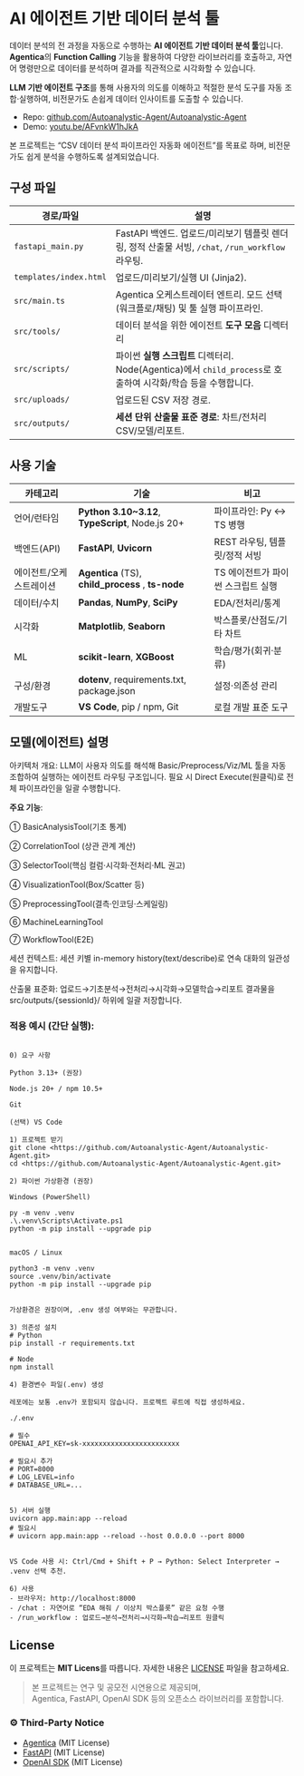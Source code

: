 # AI 에이전트 기반 데이터 분석 툴

데이터 분석의 전 과정을 자동으로 수행하는 **AI 에이전트 기반 데이터 분석 툴**입니다. 
**Agentica**의 **Function Calling** 기능을 활용하여 다양한 라이브러리를 호출하고, 자연어 명령만으로 데이터를 분석하며 결과를 직관적으로 시각화할 수 있습니다.

**LLM 기반 에이전트 구조**를 통해 사용자의 의도를 이해하고
적절한 분석 도구를 자동 조합·실행하여, 비전문가도 손쉽게 데이터 인사이트를 도출할 수 있습니다.

- Repo: [github.com/Autoanalystic-Agent/Autoanalystic-Agent](https://github.com/Autoanalystic-Agent/Autoanalystic-Agent)
- Demo: [youtu.be/AFvnkW1hJkA](https://youtu.be/AFvnkW1hJkA)

본 프로젝트는 “CSV 데이터 분석 파이프라인 자동화 에이전트”를 목표로 하며, 비전문가도 쉽게 분석을 수행하도록 설계되었습니다.

## 구성 파일

| 경로/파일 | 설명 |
|---|---|
| `fastapi_main.py` | FastAPI 백엔드. 업로드/미리보기 템플릿 렌더링, 정적 산출물 서빙, `/chat`, `/run_workflow` 라우팅. |
| `templates/index.html` | 업로드/미리보기/실행 UI (Jinja2). |
| `src/main.ts` | Agentica 오케스트레이터 엔트리. 모드 선택(워크플로/채팅) 및 툴 실행 파이프라인. |
| `src/tools/` | 데이터 분석을 위한 에이전트 **도구 모음** 디렉터리 |
| `src/scripts/` | 파이썬 **실행 스크립트** 디렉터리. Node(Agentica)에서 `child_process`로 호출하여 시각화/학습 등을 수행합니다. |
| `src/uploads/` | 업로드된 CSV 저장 경로. |
| `src/outputs/` | **세션 단위 산출물 표준 경로**: 차트/전처리 CSV/모델/리포트. |


## 사용 기술


| 카테고리 | 기술 | 비고 |
|---|---|---|
| 언어/런타임 | **Python 3.10~3.12**, **TypeScript**, Node.js 20+ | 파이프라인: Py ↔ TS 병행 |
| 백엔드(API) | **FastAPI**, **Uvicorn** | REST 라우팅, 템플릿/정적 서빙 |
| 에이전트/오케스트레이션 | **Agentica** (TS), **child_process** , **ts-node** | TS 에이전트가 파이썬 스크립트 실행 |
| 데이터/수치 | **Pandas**, **NumPy**, **SciPy** | EDA/전처리/통계 |
| 시각화 | **Matplotlib**, **Seaborn** | 박스플롯/산점도/기타 차트 |
| ML | **scikit-learn**, **XGBoost** | 학습/평가(회귀·분류) |
| 구성/환경 | **dotenv**, requirements.txt, package.json | 설정·의존성 관리 |
| 개발도구 | **VS Code**, pip / npm, Git | 로컬 개발 표준 도구 |



## 모델(에이전트) 설명

아키텍처 개요: LLM이 사용자 의도를 해석해 Basic/Preprocess/Viz/ML 툴을 자동 조합하여 실행하는 에이전트 라우팅 구조입니다. 필요 시 Direct Execute(원클릭)로 전체 파이프라인을 일괄 수행합니다.

**주요 기능**: <br/>

① BasicAnalysisTool(기초 통계)  <br>

② CorrelationTool (상관 관계 계산) <br>

③ SelectorTool(핵심 컬럼·시각화·전처리·ML 권고) <br>

④ VisualizationTool(Box/Scatter 등) <br>

⑤ PreprocessingTool(결측·인코딩·스케일링) <br>

⑥ MachineLearningTool <br>

⑦ WorkflowTool(E2E) <br>

세션 컨텍스트: 세션 키별 in-memory history(text/describe)로 연속 대화의 일관성을 유지합니다. <br>

산출물 표준화: 업로드→기초분석→전처리→시각화→모델학습→리포트 결과물을 src/outputs/{sessionId}/ 하위에 일괄 저장합니다. <br>

### 적용 예시 (간단 실행):
```

0) 요구 사항

Python 3.13+ (권장)

Node.js 20+ / npm 10.5+

Git

(선택) VS Code

1) 프로젝트 받기
git clone <https://github.com/Autoanalystic-Agent/Autoanalystic-Agent.git>
cd <https://github.com/Autoanalystic-Agent/Autoanalystic-Agent.git>

2) 파이썬 가상환경 (권장)

Windows (PowerShell)

py -m venv .venv
.\.venv\Scripts\Activate.ps1
python -m pip install --upgrade pip


macOS / Linux

python3 -m venv .venv
source .venv/bin/activate
python -m pip install --upgrade pip


가상환경은 권장이며, .env 생성 여부와는 무관합니다.

3) 의존성 설치
# Python
pip install -r requirements.txt

# Node
npm install

4) 환경변수 파일(.env) 생성

레포에는 보통 .env가 포함되지 않습니다. 프로젝트 루트에 직접 생성하세요.

./.env

# 필수
OPENAI_API_KEY=sk-xxxxxxxxxxxxxxxxxxxxxxxx

# 필요시 추가
# PORT=8000
# LOG_LEVEL=info
# DATABASE_URL=...


5) 서버 실행
uvicorn app.main:app --reload
# 필요시
# uvicorn app.main:app --reload --host 0.0.0.0 --port 8000


VS Code 사용 시: Ctrl/Cmd + Shift + P → Python: Select Interpreter → .venv 선택 추천.

6) 사용
- 브라우저: http://localhost:8000
- /chat : 자연어로 “EDA 해줘 / 이상치 박스플롯” 같은 요청 수행
- /run_workflow : 업로드→분석→전처리→시각화→학습→리포트 원클릭

```
## License
이 프로젝트는 **MIT Licens**를 따릅니다.
자세한 내용은 [LICENSE](./LICENSE) 파일을 참고하세요.

> 본 프로젝트는 연구 및 공모전 시연용으로 제공되며,  
> Agentica, FastAPI, OpenAI SDK 등의 오픈소스 라이브러리를 포함합니다.



### ⚙️ Third-Party Notice
- [Agentica](https://github.com/wrtnlabs/agentica) (MIT License)  
- [FastAPI](https://fastapi.tiangolo.com/) (MIT License)  
- [OpenAI SDK](https://github.com/openai/openai-python) (MIT License)

